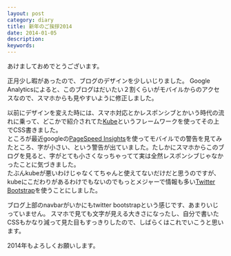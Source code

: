 ```yaml
---
layout: post
category: diary
title: 新年のご挨拶2014
date: 2014-01-05
description: 
keywords: 
---
```


あけましておめでとうございます。


正月少し暇があったので、ブログのデザインを少しいじりました。
Google Analyticsによると、このブログはだいたい２割くらいがモバイルからのアクセスなので、スマホからも見やすいように修正しました。

以前にデザインを変えた時には、スマホ対応とかレスポンシブとかいう時代の流れに乗って、どこかで紹介されてた[Kube](http://imperavi.com/kube/)というフレームワークを使ってその上でCSS書きました。  
ところが最近googleの[PageSpeed Insights](http://developers.google.com/speed/pagespeed/insights/)を使ってモバイルでの警告を見てみたところ、字が小さい、という警告が出ていました。たしかにスマホからこのブログを見ると、字がとても小さくなっちゃってて実は全然レスポンシブじゃなかったことに気づきました。  
たぶんkubeが悪いわけじゃなくてちゃんと使えてないだけだと思うのですが、kubeにこだわりがあるわけでもないのでもっとメジャーで情報も多い[Twitter Bootstrap](http://getbootstrap.com/)を使うことにしました。


ブログ上部のnavbarがいかにもtwitter bootstrapという感じです、あまりいじっていません。
スマホで見ても文字が見える大きさになったし、自分で書いたCSSもかなり減って見た目もすっきりしたので、しばらくはこれでいこうと思います。

2014年もよろしくお願いします。
